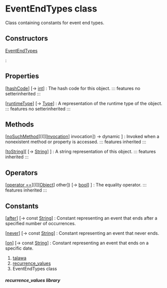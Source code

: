 
<div>

# EventEndTypes class

</div>


Class containing constants for event end types.



## Constructors

[EventEndTypes](../constants_recurrence_values/EventEndTypes/EventEndTypes.md)

:   



## Properties

[[hashCode](https://api.flutter.dev/flutter/dart-core/Object/hashCode.html)] [→ [int](https://api.flutter.dev/flutter/dart-core/int-class.html)]
:   The hash code for this object.
    ::: features
    no setterinherited
    :::

[[runtimeType](https://api.flutter.dev/flutter/dart-core/Object/runtimeType.html)] [→ [Type](https://api.flutter.dev/flutter/dart-core/Type-class.html)]
:   A representation of the runtime type of the object.
    ::: features
    no setterinherited
    :::



## Methods

[[noSuchMethod](https://api.flutter.dev/flutter/dart-core/Object/noSuchMethod.html)][([[[Invocation](https://api.flutter.dev/flutter/dart-core/Invocation-class.md)] invocation]) → dynamic ]
:   Invoked when a nonexistent method or property is accessed.
    ::: features
    inherited
    :::

[[toString](https://api.flutter.dev/flutter/dart-core/Object/toString.html)][ [→ [String](https://api.flutter.dev/flutter/dart-core/String-class.html)] ]
:   A string representation of this object.
    ::: features
    inherited
    :::



## Operators

[[operator ==](https://api.flutter.dev/flutter/dart-core/Object/operator_equals.html)][([[[Object](https://api.flutter.dev/flutter/dart-core/Object-class.md)] other]) [→ [bool](https://api.flutter.dev/flutter/dart-core/bool-class.html)] ]
:   The equality operator.
    ::: features
    inherited
    :::



## Constants

[[after](../constants_recurrence_values/EventEndTypes/after-constant.md)] [→ const [String](https://api.flutter.dev/flutter/dart-core/String-class.html)]
:   Constant representing an event that ends after a specified number of
    occurrences.

[[never](../constants_recurrence_values/EventEndTypes/never-constant.md)] [→ const [String](https://api.flutter.dev/flutter/dart-core/String-class.html)]
:   Constant representing an event that never ends.

[[on](../constants_recurrence_values/EventEndTypes/on-constant.md)] [→ const [String](https://api.flutter.dev/flutter/dart-core/String-class.html)]
:   Constant representing an event that ends on a specific date.







1.  [talawa](../index.md)
2.  [recurrence_values](../constants_recurrence_values/)
3.  EventEndTypes class

##### recurrence_values library







